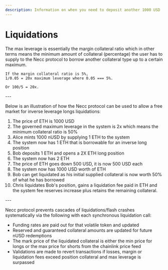 ```yaml
---
description: Information on when you need to deposit another 1000 USD
---
```


# Liquidations

The max leverage is essentially the margin collateral ratio which in other terms means the minimum amount of collateral (percentage) the user has to supply to the Necc protocol to borrow another collateral type up to a certain maximum.

```
If the margin collateral ratio is 5%, 
1/0.05 = 20x maximum leverage where 0.05 === 5%.

Or 100/5 = 20x.
```

\---

Below is an illustration of how the Necc protocol can be used to allow a free market for inverse leverage longs liquidations:

1. The price of ETH is 1000 USD
2. The governed maximum leverage in the system is 2x which means the minimum collateral ratio is 50%
3. Alice mints 1000 nUSD by supplying 1 ETH to the system
4. The system now has 1 ETH that is borrowable for an inverse long position
5. Bob deposits 1 ETH and opens a 2X ETH long position
6. The system now has 2 ETH
7. The price of ETH goes down 500 USD, it is now 500 USD each
8. The system now has 1000 USD worth of ETH
9. Bob can get liquidated as his initial supplied collateral is now worth 50% of what he has borrowed
10. Chris liquidates Bob's position, gains a liquidation fee paid in ETH and the system fee reserves increase plus retains the remaining collateral.

\---

Necc protocol prevents cascades of liquidations/flash crashes systematically via the following with each synchronous liquidation call:&#x20;

* Funding rates are paid out for that volatile token and updated
* Reserved and guaranteed collateral amounts are updated for future nUSD redemptions
* The mark price of the liquidated collateral is either the min price for longs or the max price for shorts from the chainlink price feed&#x20;
* Validations are made to revert transactions if losses, margin or liquidation fees exceed position collateral and max leverage is surpassed
